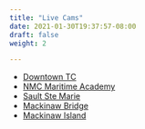 ```yaml
---
title: "Live Cams"
date: 2021-01-30T19:37:57-08:00
draft: false
weight: 2

---
```

 
- <a target="_blank" href="https://www.wmta.org/live-west-michigan-camera-gallery/traverse-city-west-michigan-live-camera/">
    Downtown TC
  </a>

- <a target="_blank" href="https://www.nmc.edu/maritime/about/webcam.html">
    NMC Maritime Academy
  </a>

- <a target="_blank" href="https://www.9and10news.com/weather/cams/sault-ste-marie/#live">
    Sault Ste Marie
  </a>

- <a target="_blank" href="https://www.mackinacbridge.org/fares-traffic/bridge-cam/">
    Mackinaw Bridge
  </a>

- <a target="_blank" href="https://www.hornsbar.com/webcamlarge/">
    Mackinaw Island
  </a>

